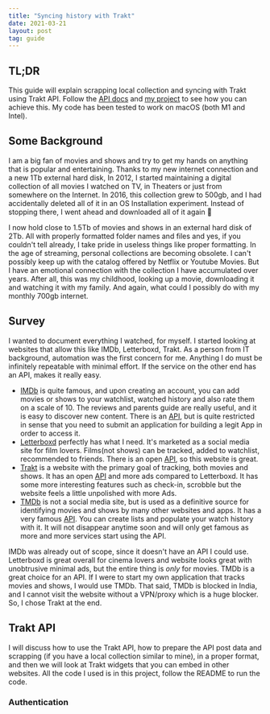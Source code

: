 ```yaml
---
title: "Syncing history with Trakt"
date: 2021-03-21
layout: post
tag: guide
---
```


## TL;DR
This guide will explain scrapping local collection and syncing with Trakt using Trakt API.
Follow the [API docs](https://trakt.docs.apiary.io/) and [my project](https://github.com/madhavtummala/trakt_sync) 
to see how you can achieve this. My code has been tested to work on macOS (both M1 and Intel).

## Some Background
I am a big fan of movies and shows and try to get my hands on anything
that is popular and entertaining.
Thanks to my new internet connection and a new 1Tb external hard disk,
In 2012, I started maintaining a digital collection of all movies I watched
on TV, in Theaters or just from somewhere on the Internet.
In 2016, this collection grew to 500gb, and I had accidentally deleted all of
it in an OS Installation experiment. Instead of stopping there,
I went ahead and downloaded all of it again 😬

I now hold close to 1.5Tb of movies and shows in an external hard disk of 2Tb.
All with properly formatted folder names and files and yes, if you couldn't
tell already, I take pride in useless things like proper formatting. In the age
of streaming, personal collections are becoming obsolete. I can't possibly keep up with the
catalog offered by Netflix or Youtube Movies. But I have an emotional connection
with the collection I have accumulated over years. After all, this was my childhood,
looking up a movie, downloading it and watching it with my family. And again, what could I
possibly do with my monthly 700gb internet.

## Survey
I wanted to document everything I watched, for myself. I started looking at websites that
allow this like IMDb, Letterboxd, Trakt. As a person from IT background, automation was the first
concern for me. Anything I do must be infinitely repeatable with minimal effort.
If the service on the other end has an API, makes it really easy.
* [IMDb](https://www.imdb.com) is quite famous, and upon creating an account, you can add movies or shows to your
  watchlist, watched history and also rate them on a scale of 10. The reviews and parents guide
  are really useful, and it is easy to discover new content. There is an [API](https://developer.imdb.com), but is quite
  restricted in sense that you need to submit an application for building a legit App in order to access it.
* [Letterboxd](https://letterboxd.com) perfectly has what I need. It's marketed as a social
  media site for film lovers. Films(not shows) can be tracked, added to watchlist, recommended to friends.
  There is an open [API](http://api-docs.letterboxd.com), so this website is great.
* [Trakt](https://trakt.tv/) is a website with the primary goal of tracking, both movies and shows. It
  has an open [API](https://trakt.docs.apiary.io/) and more ads compared to Letterboxd. It has some more interesting
  features such as check-in, scrobble but the website feels a little unpolished with more Ads.
* [TMDb](https://www.themoviedb.org/) is not a social media site, but is used as a definitive source
  for identifying movies and shows by many other websites and apps. It has a very famous [API](https://www.themoviedb.org/documentation/api).
  You can create lists and populate your watch history with it. It will not disappear anytime soon and will only get famous as more and more
  services start using the API.

IMDb was already out of scope, since it doesn't have an API I could use. Letterboxd is great
overall for cinema lovers and website looks great with unobtrusive minimal ads, but the entire
thing is *only* for movies. TMDb is a great choice for an API. If I were to start my own
application that tracks movies and shows, I would use TMDb. That said, TMDb is blocked in India,
and I cannot visit the website without a VPN/proxy which is a huge blocker. So, I chose Trakt at the end.

## Trakt API
I will discuss how to use the Trakt API, how to prepare the API post data and scrapping (if you have
a local collection similar to mine), in a proper format, and then we will look at Trakt widgets that
you can embed in other websites. All the code I used is in this project, follow the README to run the code.

### Authentication
